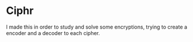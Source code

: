 # Ciphr

I made this in order to study and solve some encryptions, trying to create a encoder and a decoder to each cipher.
